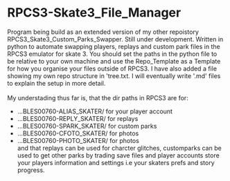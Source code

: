 # RPCS3-Skate3_File_Manager

Program being build as an extended version of my other repoistory RPCS3_Skate3_Custom_Parks_Swapper. Still under development. Written in python to automate swapping players, replays and custom park files in the RPCS3 emulator for skate 3. You should set the paths in the python file to be relative to your own machine and use the Repo_Template as a Template for how you organise your files outside of RPCS3. I have also added a file showing my own repo structure in 'tree.txt. I will eventually write '.md' files to explain the setup in more detail.\
\
My understading thus far is, that the dir paths in RPCS3 are for:

 - ...BLES00760-ALIAS_SKATER/ for your player account
 - ...BLES00760-REPLY_SKATER/ for replays
 - ...BLES00760-SPARK_SKATER/ for custom parks
 - ...BLES00760-CFOTO_SKATER/ for photos
 - ...BLES00760-PHOTO_SKATER/ for photos
\
and that replays can be used for charcter glitches, customparks can be used to get other parks by trading save files and player accounts store your players information and settings i.e your skaters prefs and story progress.
